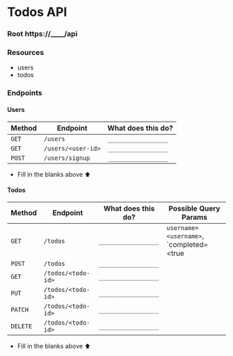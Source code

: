 # Todos API

### Root https://____/api

### Resources
* users
* todos

### Endpoints

#### Users
| Method | Endpoint           | What does this do? |
|--------|--------------------|--------------------|
| `GET`  | `/users`           | `_________________`|
| `GET`  | `/users/<user-id>` | `_________________`|
| `POST`  | `/users/signup`   | `_________________`|


* Fill in the blanks above :arrow_up: 

#### Todos
| Method   | Endpoint           | What does this do? | Possible Query Params |
|----------|--------------------|--------------------|-----------------|
| `GET`    | `/todos`           | `_________________`| `username=<username>`, `completed=<true|false> `
| `POST`   | `/todos`           | `_________________`||
| `GET`    | `/todos/<todo-id>` | `_________________`||
| `PUT`    | `/todos/<todo-id>` | `_________________`||
| `PATCH`  | `/todos/<todo-id>` | `_________________`||
| `DELETE` | `/todos/<todo-id>` | `_________________`||

* Fill in the blanks above :arrow_up: 
